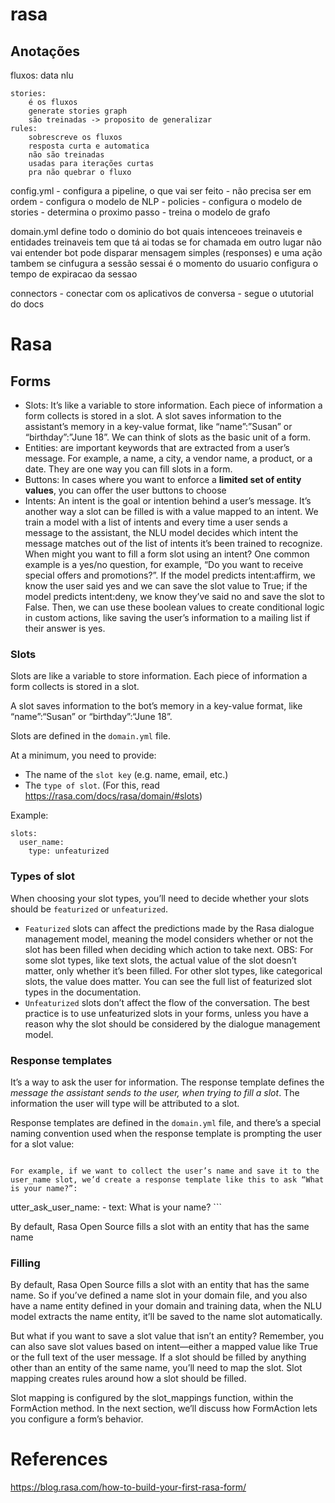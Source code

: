 # rasa

## Anotações

fluxos: data nlu

```
stories:
    é os fluxos
    generate stories graph
    são treinadas -> proposito de generalizar
rules:
    sobrescreve os fluxos
    resposta curta e automatica
    não são treinadas
    usadas para iterações curtas
    pra não quebrar o fluxo
```

config.yml - configura a pipeline, o que vai ser feito - não precisa ser em ordem - configura o modelo de NLP - policies - configura o modelo de stories - determina o proximo passo - treina o modelo de grafo

domain.yml define todo o dominio do bot quais intenceoes treinaveis e entidades treinaveis tem que tá ai todas se for chamada em outro lugar não vai entender bot pode disparar mensagem simples (responses) e uma ação tambem se cinfugura a sessão sessai é o momento do usuario configura o tempo de expiracao da sessao

connectors - conectar com os aplicativos de conversa - segue o ututorial do docs

# Rasa

## Forms

- Slots: It’s like a variable to store information. Each piece of information a form collects is stored in a slot. A slot saves information to the assistant’s memory in a key-value format, like “name”:”Susan” or “birthday”:”June 18”. We can think of slots as the basic unit of a form.
- Entities: are important keywords that are extracted from a user’s message. For example, a name, a city, a vendor name, a product, or a date. They are one way you can fill slots in a form.
- Buttons: In cases where you want to enforce a **limited set of entity values**, you can offer the user buttons to choose
- Intents: An intent is the goal or intention behind a user’s message. It’s another way a slot can be filled is with a value mapped to an intent. We train a model with a list of intents and every time a user sends a message to the assistant, the NLU model decides which intent the message matches out of the list of intents it’s been trained to recognize. When might you want to fill a form slot using an intent? One common example is a yes/no question, for example, “Do you want to receive special offers and promotions?”. If the model predicts intent:affirm, we know the user said yes and we can save the slot value to True; if the model predicts intent:deny, we know they’ve said no and save the slot to False. Then, we can use these boolean values to create conditional logic in custom actions, like saving the user’s information to a mailing list if their answer is yes.

### Slots

Slots are like a variable to store information. Each piece of information a form collects is stored in a slot.

A slot saves information to the bot’s memory in a key-value format, like “name”:“Susan” or “birthday”:“June 18”.

Slots are defined in the `domain.yml` file.

At a minimum, you need to provide:

- The name of the `slot key` (e.g. name, email, etc.)
- The `type of slot`. (For this, read https://rasa.com/docs/rasa/domain/#slots)

Example:

```
slots:
  user_name:
    type: unfeaturized
```

### Types of slot

When choosing your slot types, you’ll need to decide whether your slots should be `featurized` or `unfeaturized`.

- `Featurized` slots can affect the predictions made by the Rasa dialogue management model, meaning the model considers whether or not the slot has been filled when deciding which action to take next. OBS: For some slot types, like text slots, the actual value of the slot doesn’t matter, only whether it’s been filled. For other slot types, like categorical slots, the value does matter. You can see the full list of featurized slot types in the documentation.
- `Unfeaturized` slots don’t affect the flow of the conversation. The best practice is to use unfeaturized slots in your forms, unless you have a reason why the slot should be considered by the dialogue management model.

### Response templates

It’s a way to ask the user for information. The response template defines the *message the assistant sends to the user, when trying to fill a slot*. The information the user will type will be attributed to a slot.

Response templates are defined in the `domain.yml` file, and there’s a special naming convention used when the response template is prompting the user for a slot value:

```

For example, if we want to collect the user’s name and save it to the user_name slot, we’d create a response template like this to ask “What is your name?”:

```

utter_ask_user_name: - text: What is your name? ```

By default, Rasa Open Source fills a slot with an entity that has the same name

### Filling

By default, Rasa Open Source fills a slot with an entity that has the same name. So if you’ve defined a name slot in your domain file, and you also have a name entity defined in your domain and training data, when the NLU model extracts the name entity, it’ll be saved to the name slot automatically.

But what if you want to save a slot value that isn’t an entity? Remember, you can also save slot values based on intent—either a mapped value like True or the full text of the user message. If a slot should be filled by anything other than an entity of the same name, you’ll need to map the slot. Slot mapping creates rules around how a slot should be filled.

Slot mapping is configured by the slot_mappings function, within the FormAction method. In the next section, we’ll discuss how FormAction lets you configure a form’s behavior.

# References

https://blog.rasa.com/how-to-build-your-first-rasa-form/